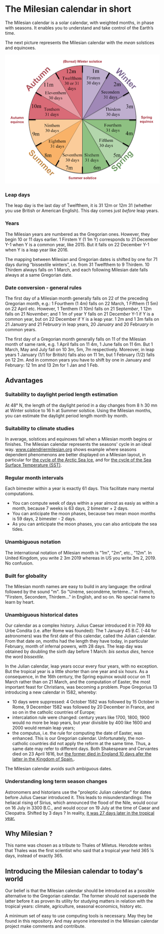 # The Milesian calendar in short
The Milesian calendar is a solar calendar, with weighted months, in phase with seasons. 
It enables you to understand and take control of the Earth’s time.

The next picture represents the Milesian calendar with the *mean* solstices and equinoxes.

![The Milesian calendar](/img/Milesian_calendar_image_w-backgd.png)

### Leap days
The leap day is the last day of Twelfthem, it is 31 12m or 12m 31 (whether you use British or American English). 
This day comes just *before* leap years.

### Years
The Milesian years are numbered as the Gregorian ones. However, they begin 10 or 11 days earlier.
1 Firstem Y (1 1m Y) corresponds to 21 December Y-1 when Y is a common year, like 2015. 
But it falls on 22 December Y-1 when Y is a leap year like 2016. 

The mapping between Milesian and Gregorian dates is shifted by one for 71 days during “bissextile winters”, 
i.e. from 31 Twelfthem to 9 Thirdem. 
10 Thirdem always falls on 1 March, and each following Milesian date falls always at a same Gregorian date.

### Date conversion - general rules
The first day of a Milesian month generally falls on 22 of the preceding Gregorian month, 
e.g.: 1 Fourthem (1 4m) falls on 22 March, 1 Fifthem (1 5m) on 22 April etc. 
However, 1 Tenthem (1 10m) falls on 21 Sept*ember*, 1 12m falls on 21 Nov*ember*; 
and 1 1m of year Y falls on 21 Dec*ember* Y-1 if Y is a common year, but on 22 December if Y is a leap year.
1 2m and 1 3m falls on 21 Jan*uary* and 21 Febr*uary* in leap years, 20 Jan*uary* and 20 Febr*uary* in common years.

The first day of a Gregorian month generally falls on 11 of the Milesian month of same rank, 
e.g. 1 April falls on 11 4m, 1 June falls on 11 6m. 
But 1 March, May and July fall on 10 3m, 5m, 7m respectively. 
Moreover, in leap years 1 January (1/1 for British) falls also on 11 1m, but 1 February (1/2) falls on 12 2m. 
And in common years you have to shift by one in January and February: 12 1m and 13 2m for 1 Jan and 1 Feb.

## Advantages
### Suitability to daylight period length estimation
At 48° N, the length of the daylight period in a day changes from 8 h 30 mn at Winter solstice to 16 h at Summer solstice. 
Using the Milesian months, you can estimate the daylight period length month by month.
### Suitability to climate studies
In average, solstices and equinoxes fall when a Milesian month begins or finishes. 
The Milesian calendar represents the seasons' cycle in an ideal way. 
www.calendriermilesian.org shows example where seasons dependent phenomenons are better displayed on a Milesian layout,
in particular for [the cycle of the Arctic Sea Ice](http://www.calendriermilesien.org/analyser-la-calotte-glaciaire.html), 
and for [the cycle of the Sea Surface Temperature (SST)](http://www.calendriermilesien.org/pulsation-annuelle-des-oceans.html).
### Regular month intervals
Each bimester within a year is exactly 61 days. This facilitate many mental computations. 
* You can compute week of days within a year almost as easiy as within a month, because 7 weeks is 63 days, 2 bimester + 2 days.
* You can anticipate the moon phases, because two mean moon months is 59 days, 2 bimester - 2 days.
* As you can anticipate the moon phases, you can also anticipate the sea tides.
### Unambiguous notation
The international notation of Milesian month is "1m", "2m", etc., "12m". 
In United Kingdom, you write 2 3m 2019 whereas in US you write 3m 2, 2019. No confusion.
### Built for globality
The Milesian month names are easy to build in any language: the ordinal followed by the sound "m". So "Unème, secondème, tertème..." in French, "Firstem, Secondem, Thirdem..." in English, and so on. No special name to learn by heart.
### Unambiguous historical dates
Our calendar as a complex history. Julius Caesar introduced it in 709 Ab Urbe Condita (i.e. after Rome was founded): 
The 1 January 45 B.C. (-44 for astronomers) was the first date of this calendar, called the Julian calendar.
From that date on, months had the length they have today, in particular February, month of infernal powers, with 28 days.
The leap day was obtained by doubling the sixth day before 1 March: *bis sextus dies*, hence the word *bissextile*.

In the Julian calendar, leap years occur every four years, with no exception. 
But the tropical year is a little shorter than one year and six hours. As a consequence, in the 16th century, 
the Spring equinox would occur on 11 March rather than on 21 March, 
and the computation of Easter, the most important feast for Christians, was becoming a problem.
Pope Gregorius 13 introducing a new calendar in 1582, whereby:
* 10 days were suppressed: 4 October 1582 was followed by 15 October in Rome, 9 December 1582 was followed by 20 December in France, 
and so on in the catholic countries of Europe;
* intercalation rule were changed: century years like 1700, 1800, 1900 would no more be leap years, 
but year divisible by 400 like 1600 and 2000 would remain leap years;
* the computus, i.e. the rule for computing the date of Easter, was enhanced.
This is our Gregorian calendar.
Unfortunately, the non-catholic countries did not apply the reform at the same time. Thus, a same date may refer to different days.
Both Shakespeare and Cervantes died on 23 April 1616, 
but [the former died in England 10 days afer the latter in the Kingdom of Spain.](http://www.calendriermilesien.org/shakespeare-et-cervantes.html).

The Milesian calendar avoids such ambiguous dates.
 
### Understanding long term season changes
Astronomers and historians use the "proleptic Julian calendar" for dates before Julius Caesar introduced it. 
This leads to misunderstandings: The heliacal rising of Sirius, which announced the flood of the Nile, 
would occur on 16 July in 3300 B.C., and would occur on 19 July at the time of Caear and Cleopatra. Shifted by 3 days ? 
In reality, [it was 27 days later in the tropical year.](http://www.calendriermilesien.org/la-derive-de-sirius.html)

## Why Milesian ?
This name was chosen as a tribute to Thales of Miletus. 
Herodote writes that Thales was the first scientist who said that a tropical year held 365 ¼ days, instead of exactly 365.

## Introducing the Milesian calendar to today's world
Our belief is that the Milesian calendar should be introduced as a possible alternative to the Gregorian calendar. 
The former should not supersede the latter before it as proven its utility for studying matters in relation with the tropical years: 
climate, agriculture, seasonal economics, history etc. 

A minimum set of easy to use computing tools is necessary. May they be found in this repository. 
And may anyone interested in the Milesian calendar project make comments and contribute.
